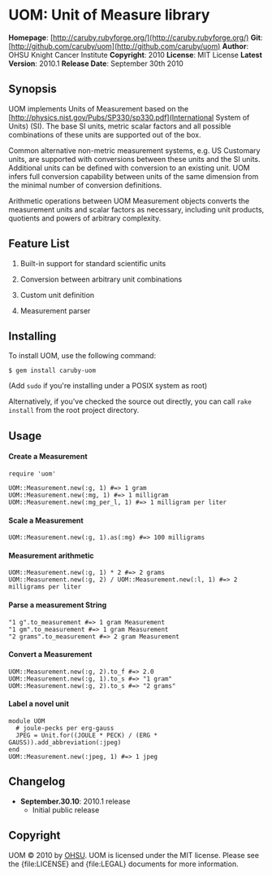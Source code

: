 UOM: Unit of Measure library
============================

**Homepage**:     [http://caruby.rubyforge.org/](http://caruby.rubyforge.org/)
**Git**:          [http://github.com/caruby/uom](http://github.com/caruby/uom)
**Author**:       OHSU Knight Cancer Institute
**Copyright**:    2010
**License**:      MIT License
**Latest Version**: 2010.1
**Release Date**: September 30th 2010

Synopsis
--------

UOM implements Units of Measurement based on the
[http://physics.nist.gov/Pubs/SP330/sp330.pdf](International System of Units) (SI).
The base SI units, metric scalar factors and all possible combinations of these units
are supported out of the box.

Common alternative non-metric measurement systems, e.g. US Customary units, are
supported with conversions between these units and the SI units.
Additional units can be defined with conversion to an existing unit.
UOM infers full conversion capability between units of the same dimension from
the minimal number of conversion definitions.

Arithmetic operations between UOM Measurement objects converts the measurement units
and scalar factors as necessary, including unit products, quotients and powers of
arbitrary complexity.

Feature List
------------

1. Built-in support for standard scientific units

2. Conversion between arbitrary unit combinations

3. Custom unit definition

4. Measurement parser

Installing
----------

To install UOM, use the following command:

    $ gem install caruby-uom

(Add `sudo` if you're installing under a POSIX system as root)

Alternatively, if you've checked the source out directly, you can call
`rake install` from the root project directory.

Usage
-----

#### Create a Measurement
    require 'uom'

    UOM::Measurement.new(:g, 1) #=> 1 gram
    UOM::Measurement.new(:mg, 1) #=> 1 milligram
    UOM::Measurement.new(:mg_per_l, 1) #=> 1 milligram per liter

#### Scale a Measurement

    UOM::Measurement.new(:g, 1).as(:mg) #=> 100 milligrams

#### Measurement arithmetic

    UOM::Measurement.new(:g, 1) * 2 #=> 2 grams
    UOM::Measurement.new(:g, 2) / UOM::Measurement.new(:l, 1) #=> 2 milligrams per liter

#### Parse a measurement String

    "1 g".to_measurement #=> 1 gram Measurement
    "1 gm".to_measurement #=> 1 gram Measurement
    "2 grams".to_measurement #=> 2 gram Measurement

#### Convert a Measurement

    UOM::Measurement.new(:g, 2).to_f #=> 2.0
    UOM::Measurement.new(:g, 1).to_s #=> "1 gram"
    UOM::Measurement.new(:g, 2).to_s #=> "2 grams"

#### Label a novel unit

    module UOM
      # joule-pecks per erg-gauss
      JPEG = Unit.for((JOULE * PECK) / (ERG * GAUSS)).add_abbreviation(:jpeg)
    end
    UOM::Measurement.new(:jpeg, 1) #=> 1 jpeg

Changelog
---------

- **September.30.10**: 2010.1 release
    - Initial public release

Copyright
---------

UOM &copy; 2010 by [OHSU](mailto:loneyf@ohsu.edu).
UOM is licensed under the MIT license. Please see the {file:LICENSE} and {file:LEGAL}
documents for more information.
